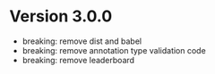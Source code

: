 Version 3.0.0
=============
* breaking: remove dist and babel
* breaking: remove annotation type validation code
* breaking: remove leaderboard
